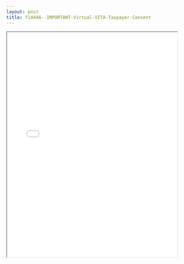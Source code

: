 ```yaml
---
layout: post
title: f14446--IMPORTANT-Virtual-VITA-Taxpayer-Consent
---
```


<div class="pdf-container">
<iframe src="/ea//_pdf-2-md/f14446--IMPORTANT-Virtual-VITA-Taxpayer-Consent.pdf" height="600" width="90%" allowFullScreen="true"></iframe>
</div>


